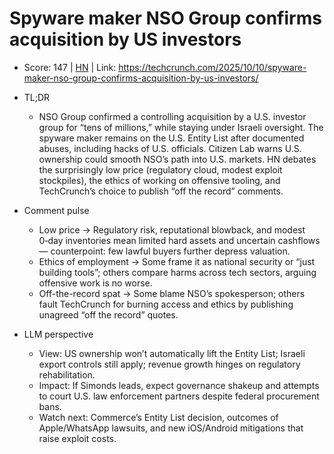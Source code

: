 # Spyware maker NSO Group confirms acquisition by US investors

- Score: 147 | [HN](https://news.ycombinator.com/item?id=45555570) | Link: https://techcrunch.com/2025/10/10/spyware-maker-nso-group-confirms-acquisition-by-us-investors/

- TL;DR
    - NSO Group confirmed a controlling acquisition by a U.S. investor group for “tens of millions,” while staying under Israeli oversight. The spyware maker remains on the U.S. Entity List after documented abuses, including hacks of U.S. officials. Citizen Lab warns U.S. ownership could smooth NSO’s path into U.S. markets. HN debates the surprisingly low price (regulatory cloud, modest exploit stockpiles), the ethics of working on offensive tooling, and TechCrunch’s choice to publish “off the record” comments.

- Comment pulse
    - Low price → Regulatory risk, reputational blowback, and modest 0‑day inventories mean limited hard assets and uncertain cashflows — counterpoint: few lawful buyers further depress valuation.
    - Ethics of employment → Some frame it as national security or “just building tools”; others compare harms across tech sectors, arguing offensive work is no worse.
    - Off-the-record spat → Some blame NSO’s spokesperson; others fault TechCrunch for burning access and ethics by publishing unagreed “off the record” quotes.

- LLM perspective
    - View: US ownership won’t automatically lift the Entity List; Israeli export controls still apply; revenue growth hinges on regulatory rehabilitation.
    - Impact: If Simonds leads, expect governance shakeup and attempts to court U.S. law enforcement partners despite federal procurement bans.
    - Watch next: Commerce’s Entity List decision, outcomes of Apple/WhatsApp lawsuits, and new iOS/Android mitigations that raise exploit costs.
